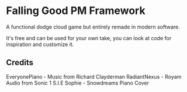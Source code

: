 # Falling Good PM Framework
A functional dodge cloud game but entirely remade in modern software.

It's free and can be used for your own take, you can look at code for inspiration and customize it.
## Credits
EveryonePiano - Music from Richard Clayderman
RadiantNexus - Royam Audio from Sonic 1 S.I.E
Sophie - Snowdreams Piano Cover
